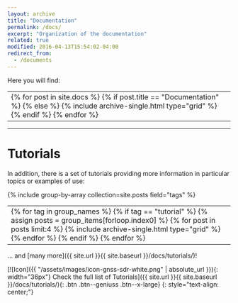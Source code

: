 ```yaml
---
layout: archive
title: "Documentation"
permalink: /docs/
excerpt: "Organization of the documentation"
related: true
modified: 2016-04-13T15:54:02-04:00
redirect_from:
  - /documents
---
```


Here you will find:

<html> <body > <table> <tr> <td id="gridtable">  
<div class="grid__wrapper">
  {% for post in site.docs %}
    {% if post.title == "Documentation" %} {% else %}
      {% include archive-single.html type="grid" %}
    {% endif %}
  {% endfor %}
</div>
</td></tr></table></body></html>


----

# Tutorials

In addition, there is a set of tutorials providing more information in particular topics or examples of use:

{% include group-by-array collection=site.posts field="tags" %}

<html> <body > <table> <tr> <td id="gridtable">
<div class="grid__wrapper">
{% for tag in group_names %}
  {% if tag == "tutorial" %}
    {% assign posts = group_items[forloop.index0] %}
    {% for post in posts limit:4 %}
      {% include archive-single.html type="grid" %}
    {% endfor %}
  {% endif %}
{% endfor %}
</div>
</td></tr></table></body></html>

... and [many more]({{ site.url }}{{ site.baseurl }}/docs/tutorials/)!

[![Icon]({{ "/assets/images/icon-gnss-sdr-white.png" | absolute_url }}){: width="36px"} Check the full list of Tutorials]({{ site.url }}{{ site.baseurl }}/docs/tutorials/){: .btn .btn--geniuss .btn--x-large}
{: style="text-align: center;"}

